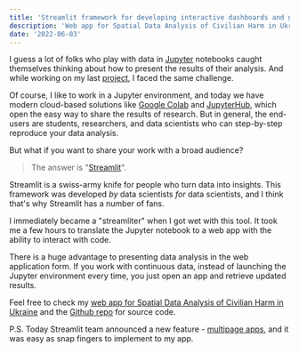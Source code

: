 ```yaml
---
title: 'Streamlit framework for developing interactive dashboards and geospatial visualization'
description: 'Web app for Spatial Data Analysis of Civilian Harm in Ukraine.'
date: '2022-06-03'
---
```


I guess a lot of folks who play with data in [Jupyter](https://jupyter.org/) notebooks caught themselves thinking about how to present the results of their analysis. And while working on my last [project](https://pancheliuga.com/projects/spatial-data-analysis-of-civilian-harm-in-ukraine/), I faced the same challenge.

Of course, I like to work in a Jupyter environment, and today we have modern cloud-based solutions like [Google Colab](https://colab.research.google.com/) and [JupyterHub](https://jupyter.org/hub), which open the easy way to share the results of research. But in general, the end-users are students, researchers, and data scientists who can step-by-step reproduce your data analysis.

But what if you want to share your work with a broad audience?

> The answer is "[Streamlit](https://streamlit.io/)".

Streamlit is a swiss-army knife for people who turn data into insights. This framework was developed _by_ data scientists _for_ data scientists, and I think that's why Streamlit has a number of fans.

I immediately became a "streamliter" when I got wet with this tool. It took me a few hours to translate the Jupyter notebook to a web app with the ability to interact with code.

There is a huge advantage to presenting data analysis in the web application form. If you work with continuous data, instead of launching the Jupyter environment every time, you just open an app and retrieve updated results.

Feel free to check my [web app for Spatial Data Analysis of Civilian Harm in Ukraine](https://share.streamlit.io/pancheliuga/civilian-harm-app/main/Home.py) and the [Github repo](https://github.com/Pancheliuga/civilian-harm-app) for source code.

P.S. Today Streamlit team announced a new feature - [multipage apps](https://blog.streamlit.io/introducing-multipage-apps/), and it was easy as snap fingers to implement to my app.
